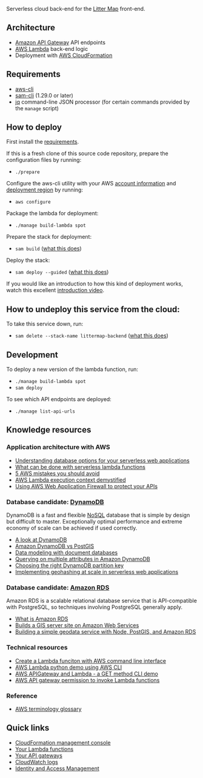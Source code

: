 Serverless cloud back-end for the [Litter Map](https://github.com/earthstewards/littermap) front-end.

## Architecture

- [Amazon API Gateway](https://aws.amazon.com/api-gateway/) API endpoints
- [AWS Lambda](https://aws.amazon.com/lambda/) back-end logic
- Deployment with [AWS CloudFormation](https://aws.amazon.com/cloudformation/)

## Requirements

- [aws-cli](https://aws.amazon.com/cli/)
- [sam-cli](https://docs.aws.amazon.com/serverless-application-model/latest/developerguide/serverless-sam-cli-install.html) (1.29.0 or later)
- [jq](https://stedolan.github.io/jq/) command-line JSON processor (for certain commands provided by the `manage` script)

## How to deploy

First install the [requirements](#Requirements).

If this is a fresh clone of this source code repository, prepare the configuration files by running:

- `./prepare`

Configure the aws-cli utility with your AWS [account information](https://console.aws.amazon.com/iam/) and [deployment region](https://aws.amazon.com/about-aws/global-infrastructure/regions_az/) by running:

- `aws configure`

Package the lambda for deployment:

- `./manage build-lambda spot`

Prepare the stack for deployment:

- `sam build` ([what this does](https://docs.aws.amazon.com/serverless-application-model/latest/developerguide/sam-cli-command-reference-sam-build.html))

Deploy the stack:

- `sam deploy --guided` ([what this does](https://docs.aws.amazon.com/serverless-application-model/latest/developerguide/sam-cli-command-reference-sam-deploy.html))

If you would like an introduction to how this kind of deployment works, watch this excellent [introduction video](https://youtu.be/MipjLaTp5nA).

## How to undeploy this service from the cloud:

To take this service down, run:

- `sam delete --stack-name littermap-backend` ([what this does](https://docs.aws.amazon.com/serverless-application-model/latest/developerguide/sam-cli-command-reference-sam-delete.html))

## Development

To deploy a new version of the lambda function, run:

- `./manage build-lambda spot`
- `sam deploy`

To see which API endpoints are deployed:

- `./manage list-api-urls`

## Knowledge resources

### Application architecture with AWS

- [Understanding database options for your serverless web applications](https://awsfeed.com/whats-new/compute/understanding-database-options-for-your-serverless-web-applications)
- [What can be done with serverless lambda functions](https://docs.aws.amazon.com/lambda/latest/dg/gettingstarted-features.html)
- [5 AWS mistakes you should avoid](https://cloudonaut.io/5-aws-mistakes-you-should-avoid/)
- [AWS Lambda execution context demystified](https://blog.ippon.tech/lambda-execution-context-demystified/)
- [Using AWS Web Application Firewall to protect your APIs](https://docs.aws.amazon.com/apigateway/latest/developerguide/apigateway-control-access-aws-waf.html)

### Database candidate: [DynamoDB](https://aws.amazon.com/dynamodb/)

DynamoDB is a fast and flexible [NoSQL](https://www.mongodb.com/nosql-explained) database that is simple by design but difficult to master. Exceptionally optimal performance and extreme economy of scale can be achieved if used correctly.

- [A look at DynamoDB](https://cloudonaut.io/a-look-at-dynamodb/)
- [Amazon DynamoDB vs PostGIS](https://stackshare.io/stackups/amazon-dynamodb-vs-postgis)
- [Data modeling with document databases](https://db-engines.com/en/blog_post/51)
- [Querying on multiple attributes in Amazon DynamoDB](https://aws.amazon.com/blogs/database/querying-on-multiple-attributes-in-amazon-dynamodb/)
- [Choosing the right DynamoDB partition key](https://aws.amazon.com/blogs/database/choosing-the-right-dynamodb-partition-key/)
- [Implementing geohashing at scale in serverless web applications](https://aws.amazon.com/blogs/compute/implementing-geohashing-at-scale-in-serverless-web-applications/)

### Database candidate: [Amazon RDS](https://aws.amazon.com/rds/)

Amazon RDS is a scalable relational database service that is API-compatible with PostgreSQL, so techniques involving PostgreSQL generally apply.

- [What is Amazon RDS](https://docs.aws.amazon.com/AmazonRDS/latest/UserGuide/Welcome.html)
- [Builds a GIS server site on Amazon Web Services](https://enterprise.arcgis.com/en/server/10.4/cloud/amazon/build-arcgis-server-site-on-aws.htm)
- [Building a simple geodata service with Node, PostGIS, and Amazon RDS](https://blog.geomusings.com/2013/12/11/building-a-simple-geodata-service-with-node-and-amazon-rds/)

### Technical resources

- [Create a Lambda funciton with AWS command line interface](https://medium.com/swlh/create-a-lambda-function-with-aws-command-line-interface-55e5f2af92e1)
- [AWS Lambda python demo using AWS CLI](https://medium.com/@schogini/aws-lambda-python-demo-using-aws-cli-5b088270784e)
- [AWS APIGateway and Lambda - a GET method CLI demo](https://medium.com/@schogini/aws-apigateway-and-lambda-a-get-mehod-cli-demo-8a05e82df275)
- [AWS API gateway permission to invoke Lambda functions](https://medium.com/@jun711.g/aws-api-gateway-invoke-lambda-function-permission-6c6834f14b61)

### Reference

- [AWS terminology glossary](https://docs.aws.amazon.com/general/latest/gr/glos-chap.html)

## Quick links

- [CloudFormation management console](https://console.aws.amazon.com/cloudformation/)
- [Your Lambda functions](https://console.aws.amazon.com/lambda/home#/functions)
- [Your API gateways](https://console.aws.amazon.com/apigateway/main/apis)
- [CloudWatch logs](https://console.aws.amazon.com/cloudwatch/home#logsV2:log-groups)
- [Identity and Access Management](https://console.aws.amazon.com/iam/)
